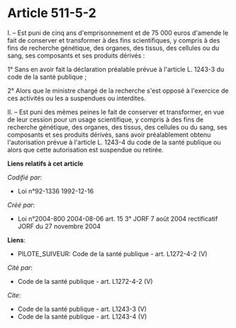 # Article 511-5-2

I. – Est puni de cinq ans d'emprisonnement et de 75 000 euros d'amende le fait de conserver et transformer à des fins
scientifiques, y compris à des fins de recherche génétique, des organes, des tissus, des cellules ou du sang, ses composants
et ses produits dérivés :

1° Sans en avoir fait la déclaration préalable prévue à l'article L. 1243-3 du code de la santé publique ;

2° Alors que le ministre chargé de la recherche s'est opposé à l'exercice de ces activités ou les a suspendues ou interdites.

II. – Est puni des mêmes peines le fait de conserver et transformer, en vue de leur cession pour un usage scientifique, y
compris à des fins de recherche génétique, des organes, des tissus, des cellules ou du sang, ses composants et ses produits
dérivés, sans avoir préalablement obtenu l'autorisation prévue à l'article L. 1243-4 du code de la santé publique ou alors
que cette autorisation est suspendue ou retirée.

**Liens relatifs à cet article**

_Codifié par_:

  - Loi n°92-1336 1992-12-16

_Créé par_:

  - Loi n°2004-800 2004-08-06 art. 15 3° JORF 7 août 2004 rectificatif JORF du 27 novembre 2004

**Liens**:

  - PILOTE_SUIVEUR: Code de la santé publique - art. L1272-4-2 (V)

_Cité par_:

  - Code de la santé publique - art. L1272-4-2 (V)

_Cite_:

  - Code de la santé publique - art. L1243-3 (V)
  - Code de la santé publique - art. L1243-4 (V)
